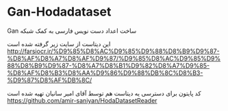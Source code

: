 # Gan-Hodadataset
Gan ساخت اعداد دست نویس فارسی به کمک شبکه 


این دیتاست از سایت زیر گرفته شده است
http://farsiocr.ir/%D9%85%D8%AC%D9%85%D9%88%D8%B9%D9%87-%D8%AF%D8%A7%D8%AF%D9%87/%D9%85%D8%AC%D9%85%D9%88%D8%B9%D9%87-%D8%A7%D8%B1%D9%82%D8%A7%D9%85-%D8%AF%D8%B3%D8%AA%D9%86%D9%88%DB%8C%D8%B3-%D9%87%D8%AF%DB%8C/

کد پایتون برای دسترسی یه دیتاست هم توسط آقای امیر سانیان تهیه شده است
https://github.com/amir-saniyan/HodaDatasetReader
